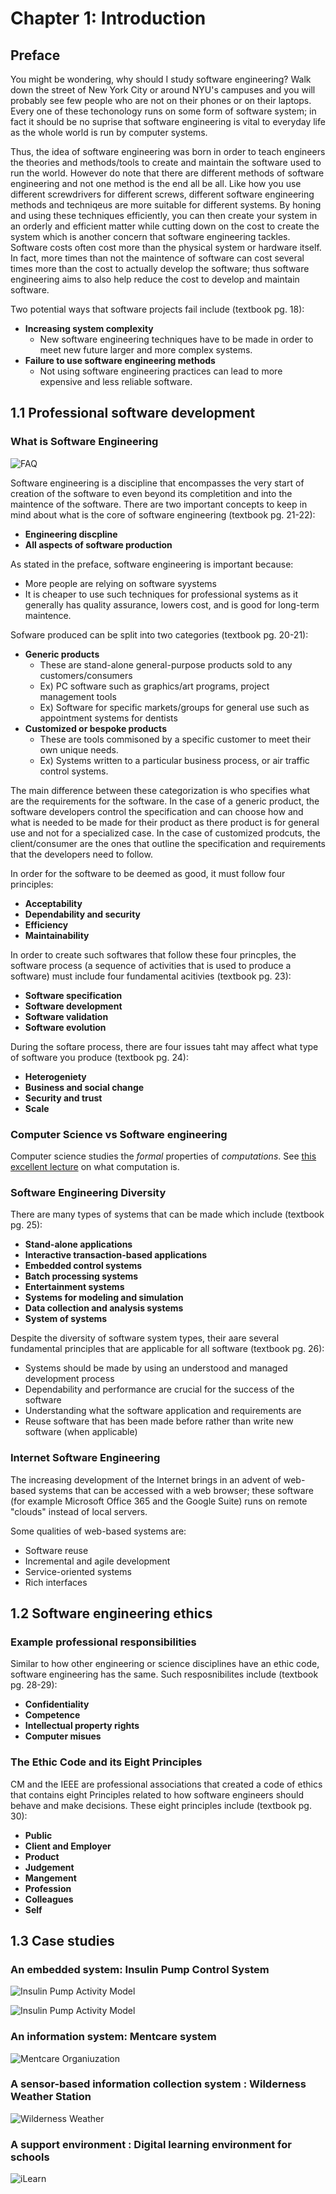 # Chapter 1: Introduction

## Preface 

You might be wondering, why should I study software engineering? Walk down the
street of New York City or around NYU's campuses and you will probably see few
people who are not on their phones or on their laptops. Every one of these
techonology runs on some form of software system; in fact it should be no
suprise that software engineering is vital to everyday life as the whole world
is run by computer systems. 

Thus, the idea of software engineering was born in order to teach engineers the
theories and methods/tools to create and maintain the software used to run the
world. However do note that there are different methods of software engineering
and not one method is the end all be all. Like how you use different
screwdrivers for different screws, different software engineering methods and
techniqeus are more suitable for different systems. By honing and using these
techniques efficiently, you can then create your system in an orderly and
efficient matter while cutting down on the cost to create the system which is
another concern that software engineering tackles. Software costs often cost
more than the physical system or hardware itself. In fact, more times than not
the maintence of software can cost several times more than the cost to actually
develop the software; thus software engineering aims to also help reduce the
cost to develop and maintain software. 

Two potential ways that software projects fail include (textbook pg. 18): 
* **Increasing system complexity**
  * New software engineering techniques have to be made in order to meet new future larger and more complex systems.
* **Failure to use software engineering methods**
  * Not using software engineering practices can lead to more expensive and less reliable software. 



## 1.1 Professional software development



### What is Software Engineering 

![FAQ](../images/chap/1.1_faq.png)

Software engineering is a discipline that encompasses the very start of
creation of the software to even beyond its completition and into the maintence
of the software. There are two important concepts to keep in mind about what is
the core of software engineering (textbook pg. 21-22):

* **Engineering discpline**
* **All aspects of software production**

As stated in the preface, software engineering is important because: 
* More people are relying on software syystems 
* It is cheaper to use such techniques for professional systems as it generally
has quality assurance, lowers cost, and is good for long-term maintence. 



Sofware produced can be split into two categories (textbook pg. 20-21):
* **Generic products**
  * These are stand-alone general-purpose products sold to any customers/consumers 
  * Ex) PC software such as graphics/art programs, project management tools
  * Ex) Software for specific markets/groups for general use such as appointment systems for dentists
* **Customized or bespoke products**
  * These are tools commisoned by a specific customer to meet their own unique
  needs.
  * Ex) Systems written to a particular business process, or air traffic
  control systems.

The main difference between these categorization is who specifies what are the requirements for the software. 
In the case of a generic product, the software developers
control the specification and can choose how and what is needed to be made for
their product as there product is for general use and not for a specialized case. 
In the case of customized prodcuts, the client/consumer are
the ones that outline the specification and requirements that the developers
need to follow. 

In order for the software to be deemed as good, it must follow four principles: 
* **Acceptability**
* **Dependability and security**
* **Efficiency**
* **Maintainability**

In order to create such softwares that follow these four princples, the
software process (a sequence of activities that is used to produce a software)
must include four fundamental acitivies (textbook pg. 23): 

* **Software specification**
* **Software development**
* **Software validation**
* **Software evolution**

During the softare process, there are four issues taht may affect what type of software you produce (textbook pg. 24):

* **Heterogeniety**
* **Business and social change**
* **Security and trust**
* **Scale**

### Computer Science vs Software engineering

Computer science studies the *formal* properties of *computations*.
See [this excellent lecture](https://youtu.be/fpZ_rviHEAo) on what computation
is.


### Software Engineering Diversity

There are many types of systems that can be made which include (textbook pg. 25):
* **Stand-alone applications**
* **Interactive transaction-based applications**
* **Embedded control systems**
* **Batch processing systems**
* **Entertainment systems**
* **Systems for modeling and simulation**
* **Data collection and analysis systems**
* **System of systems**

Despite the diversity of software system types, their aare several fundamental principles that are applicable for all software (textbook pg. 26):
* Systems should be made by using an understood and managed development process
* Dependability and performance are crucial for the success of the software
* Understanding what the software application and requirements are 
* Reuse software that has been made before rather than write new software (when applicable)

### Internet Software Engineering 

The increasing development of the Internet brings in an advent of web-based systems that can be accessed with a web browser; these software (for example Microsoft Office 365 and the Google Suite) runs on remote "clouds"  instead of local servers. 

Some qualities of web-based systems are:

* Software reuse 
* Incremental and agile development
* Service-oriented systems 
* Rich interfaces

## 1.2 Software engineering ethics


### Example professional responsibilities

Similar to how other engineering or science disciplines have an ethic code, software engineering has the same. Such resposnibilites include (textbook pg. 28-29):
* **Confidentiality**
* **Competence**
* **Intellectual property rights**
* **Computer misues**


### The Ethic Code and its Eight Principles 

CM and the IEEE are professional associations that created a code of ethics that contains eight Principles related to how software engineers should behave and make decisions. These eight principles include (textbook pg. 30):
* **Public**
* **Client and Employer**
* **Product**
* **Judgement**
* **Mangement**
* **Profession**
* **Colleagues**
* **Self**

## 1.3 Case studies



### An embedded system: Insulin Pump Control System

![Insulin Pump Activity Model](../images/chap/1.4_insulin_pump.png)

![Insulin Pump Activity Model](../images/chap/1.5_activity_model.png)


### An information system: Mentcare system

![Mentcare Organiuzation](../images/chap/1.6_mentcare_organization.png)


### A sensor-based information collection system : Wilderness Weather Station

![Wilderness Weather](../images/chap/1.7_weather_station_environment.png)


### A support environment : Digital learning environment for schools

![iLearn](../images/chap/1.8_iLearn_system_architecture.png)

